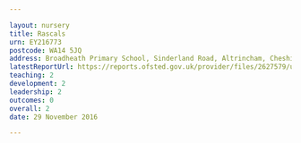 ```yaml
---

layout: nursery
title: Rascals
urn: EY216773
postcode: WA14 5JQ
address: Broadheath Primary School, Sinderland Road, Altrincham, Cheshire, WA14 5JQ
latestReportUrl: https://reports.ofsted.gov.uk/provider/files/2627579/urn/EY216773.pdf
teaching: 2
development: 2
leadership: 2
outcomes: 0
overall: 2
date: 29 November 2016

---
```

